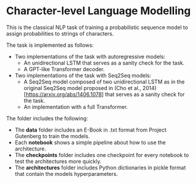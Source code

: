 # Character-level Language Modelling

This is the classical NLP task of training a probabilistic sequence model to assign probabilities to strings of characters.

The task is implemented as follows:

* Two implementations of the task with autoregressive models:
  + An unidirectional LSTM that serves as a sanity check for the task.
  + A GPT-like Transformer decoder.
* Two implementations of the task with Seq2Seq models:
  + A Seq2Seq model composed of two unidirectional LSTM as in the original Seq2Seq model proposed in (Cho et al., 2014)[https://arxiv.org/abs/1406.1078] that serves as a sanity check for the task.
  + An implementation with a full Transformer.
  
The folder includes the following:
* The **data** folder includes an E-Book in .txt format from Project Gutenberg to train the models.
* Each **notebook** shows a simple pipeline about how to use the architecture. 
* The **checkpoints** folder includes one checkpoint for every notebook to test the architectures more quickly.
* The **architectures** folder includes Python dictionaries in pickle format that contain the models hyperparameters.